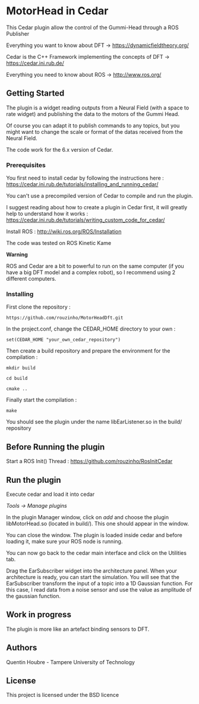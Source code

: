 # MotorHead in Cedar

This Cedar plugin allow the control of the Gummi-Head through a ROS Publisher

Everything you want to know about DFT -> https://dynamicfieldtheory.org/

Cedar is the C++ Framework implementing the concepts of DFT -> https://cedar.ini.rub.de/

Everything you need to know about ROS -> http://www.ros.org/

## Getting Started

The plugin is a widget reading outputs from a Neural Field (with a space to rate widget) and publishing the data to the motors of the Gummi Head.

Of course you can adapt it to publish commands to any topics, but you might want to change the scale or format of the datas received from the Neural Field.

The code work for the 6.x version of Cedar.


### Prerequisites

You first need to install cedar by following the instructions here : https://cedar.ini.rub.de/tutorials/installing_and_running_cedar/

You can't use a precompiled version of Cedar to compile and run the plugin.

I suggest reading about how to create a plugin in Cedar first, it will greatly help to understand how it works : https://cedar.ini.rub.de/tutorials/writing_custom_code_for_cedar/

Install ROS : http://wiki.ros.org/ROS/Installation

The code was tested on ROS Kinetic Kame

**Warning**

ROS and Cedar are a bit to powerful to run on the same computer (if you have a big DFT model and a complex robot), so I recommend using 2 different computers.

### Installing

First clone the repository :

`https://github.com/rouzinho/MotorHeadDft.git`

In the project.conf, change the CEDAR_HOME directory to your own :

`set(CEDAR_HOME "your_own_cedar_repository")`

Then create a build repository and prepare the environment for the compilation :

`mkdir build`

`cd build`

`cmake ..`

Finally start the compilation :

`make`

You should see the plugin under the name libEarListener.so in the build/ repository

## Before Running the plugin

Start a ROS Init() Thread : https://github.com/rouzinho/RosInitCedar

## Run the plugin

Execute cedar and load it into cedar 

*Tools -> Manage plugins*

In the plugin Manager window, click on *add* and choose the plugin libMotorHead.so (located in build/). This one should appear in the window.

You can close the window. The plugin is loaded inside cedar and before loading it, make sure your ROS node is running.

You can now go back to the cedar main interface and click on the Utilities tab.

Drag the EarSubscriber widget into the architecture panel. When your architecture is ready, you can start the simulation.
You will see that the EarSubscriber transform the input of a topic into a 1D Gaussian function.
For this case, I read data from a noise sensor and use the value as amplitude of the gaussian function.


## Work in progress


The plugin is more like an artefact binding sensors to DFT.



## Authors

Quentin Houbre - Tampere University of Technology

## License

This project is licensed under the BSD licence


